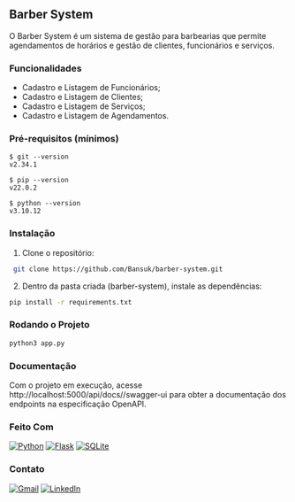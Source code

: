 ## Barber System
O Barber System é um sistema de gestão para barbearias que permite agendamentos de horários e gestão de clientes, funcionários e serviços.

### Funcionalidades
- Cadastro e Listagem de Funcionários;
- Cadastro e Listagem de Clientes;
- Cadastro e Listagem de Serviços;
- Cadastro e Listagem de Agendamentos.
### Pré-requisitos (mínimos)
```
$ git --version
v2.34.1

$ pip --version
v22.0.2

$ python --version
v3.10.12
```
### Instalação
1. Clone o repositório:
```bash
 git clone https://github.com/Bansuk/barber-system.git
```

2. Dentro da pasta criada (barber-system), instale as dependências:
```bash
pip install -r requirements.txt
 ```
### Rodando o Projeto
```bash
python3 app.py
```
### Documentação
Com o projeto em execução, acesse http://localhost:5000/api/docs//swagger-ui para obter a documentação dos endpoints na especificação OpenAPI.
### Feito Com
[![Python](https://img.shields.io/badge/python-3670A0?style=for-the-badge&logo=python&logoColor=ffdd54)](https://www.python.org)
[![Flask](https://img.shields.io/badge/flask-%23000.svg?style=for-the-badge&logo=flask&logoColor=white)](https://flask.palletsprojects.com/en/stable/)
[![SQLite](https://img.shields.io/badge/sqlite-%2307405e.svg?style=for-the-badge&logo=sqlite&logoColor=white)](https://www.sqlite.org)
### Contato
[![Gmail](https://img.shields.io/badge/Gmail-D14836?style=for-the-badge&logo=gmail&logoColor=white)](mailto:brunobalbuena@gmail.com)
[![LinkedIn](https://img.shields.io/badge/linkedin-%230077B5.svg?style=for-the-badge&logo=linkedin&logoColor=white)](https://www.linkedin.com/in/bruno-balbuena-778336138/)